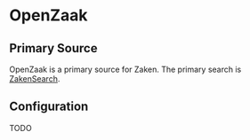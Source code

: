 # OpenZaak

## Primary Source

OpenZaak is a primary source for Zaken. The primary search is [ZakenSearch](../searches/zaken.md#zakensearch-).

## Configuration

TODO
